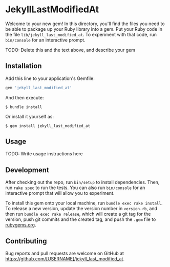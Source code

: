 # JekyllLastModifiedAt

Welcome to your new gem! In this directory, you'll find the files you need to be able to package up your Ruby library into a gem. Put your Ruby code in the file `lib/jekyll_last_modified_at`. To experiment with that code, run `bin/console` for an interactive prompt.

TODO: Delete this and the text above, and describe your gem

## Installation

Add this line to your application's Gemfile:

```ruby
gem 'jekyll_last_modified_at'
```

And then execute:

    $ bundle install

Or install it yourself as:

    $ gem install jekyll_last_modified_at

## Usage

TODO: Write usage instructions here

## Development

After checking out the repo, run `bin/setup` to install dependencies. Then, run `rake spec` to run the tests. You can also run `bin/console` for an interactive prompt that will allow you to experiment.

To install this gem onto your local machine, run `bundle exec rake install`. To release a new version, update the version number in `version.rb`, and then run `bundle exec rake release`, which will create a git tag for the version, push git commits and the created tag, and push the `.gem` file to [rubygems.org](https://rubygems.org).

## Contributing

Bug reports and pull requests are welcome on GitHub at https://github.com/[USERNAME]/jekyll_last_modified_at.
